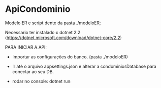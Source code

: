# ApiCondominio

Modelo ER e script dento da pasta ./modeloER;

Necessario ter instalado o dotnet 2.2 (https://dotnet.microsoft.com/download/dotnet-core/2.2)

PARA INICIAR A API:

- Importar as configurações do banco. (pasta ./modeloER)

- Ir até o arquivo appsettings.json e alterar a condominiosDatabase para conectar ao seu DB.

- rodar no console: dotnet run

